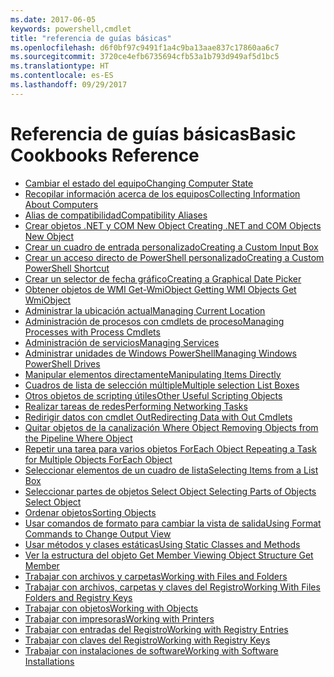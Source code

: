 ```yaml
---
ms.date: 2017-06-05
keywords: powershell,cmdlet
title: "referencia de guías básicas"
ms.openlocfilehash: d6f0bf97c9491f1a4c9ba13aae837c17860aa6c7
ms.sourcegitcommit: 3720ce4efb6735694cfb53a1b793d949af5d1bc5
ms.translationtype: HT
ms.contentlocale: es-ES
ms.lasthandoff: 09/29/2017
---
```

# <a name="basic-cookbooks-reference"></a><span data-ttu-id="5c034-103">Referencia de guías básicas</span><span class="sxs-lookup"><span data-stu-id="5c034-103">Basic Cookbooks Reference</span></span>

- [<span data-ttu-id="5c034-104">Cambiar el estado del equipo</span><span class="sxs-lookup"><span data-stu-id="5c034-104">Changing Computer State</span></span>](Changing-Computer-State.md)
- [<span data-ttu-id="5c034-105">Recopilar información acerca de los equipos</span><span class="sxs-lookup"><span data-stu-id="5c034-105">Collecting Information About Computers</span></span>](Collecting-Information-About-Computers.md)
- [<span data-ttu-id="5c034-106">Alias de compatibilidad</span><span class="sxs-lookup"><span data-stu-id="5c034-106">Compatibility Aliases</span></span>](Appendix-1---Compatibility-Aliases.md)
- [<span data-ttu-id="5c034-107">Crear objetos .NET y COM  New Object </span><span class="sxs-lookup"><span data-stu-id="5c034-107">Creating .NET and COM Objects  New Object </span></span>](Creating-.NET-and-COM-Objects--New-Object-.md)
- [<span data-ttu-id="5c034-108">Crear un cuadro de entrada personalizado</span><span class="sxs-lookup"><span data-stu-id="5c034-108">Creating a Custom Input Box</span></span>](Creating-a-Custom-Input-Box.md)
- [<span data-ttu-id="5c034-109">Crear un acceso directo de PowerShell personalizado</span><span class="sxs-lookup"><span data-stu-id="5c034-109">Creating a Custom PowerShell Shortcut</span></span>](Appendix-2---Creating-a-Custom-PowerShell-Shortcut.md)
- [<span data-ttu-id="5c034-110">Crear un selector de fecha gráfico</span><span class="sxs-lookup"><span data-stu-id="5c034-110">Creating a Graphical Date Picker</span></span>](Creating-a-Graphical-Date-Picker.md)
- [<span data-ttu-id="5c034-111">Obtener objetos de WMI  Get-WmiObject </span><span class="sxs-lookup"><span data-stu-id="5c034-111">Getting WMI Objects  Get WmiObject </span></span>](Getting-WMI-Objects--Get-WmiObject-.md)
- [<span data-ttu-id="5c034-112">Administrar la ubicación actual</span><span class="sxs-lookup"><span data-stu-id="5c034-112">Managing Current Location</span></span>](Managing-Current-Location.md)
- [<span data-ttu-id="5c034-113">Administración de procesos con cmdlets de proceso</span><span class="sxs-lookup"><span data-stu-id="5c034-113">Managing Processes with Process Cmdlets</span></span>](Managing-Processes-with-Process-Cmdlets.md)
- [<span data-ttu-id="5c034-114">Administración de servicios</span><span class="sxs-lookup"><span data-stu-id="5c034-114">Managing Services</span></span>](Managing-Services.md)
- [<span data-ttu-id="5c034-115">Administrar unidades de Windows PowerShell</span><span class="sxs-lookup"><span data-stu-id="5c034-115">Managing Windows PowerShell Drives</span></span>](Managing-Windows-PowerShell-Drives.md)
- [<span data-ttu-id="5c034-116">Manipular elementos directamente</span><span class="sxs-lookup"><span data-stu-id="5c034-116">Manipulating Items Directly</span></span>](Manipulating-Items-Directly.md)
- [<span data-ttu-id="5c034-117">Cuadros de lista de selección múltiple</span><span class="sxs-lookup"><span data-stu-id="5c034-117">Multiple selection List Boxes</span></span>](Multiple-selection-List-Boxes.md)
- [<span data-ttu-id="5c034-118">Otros objetos de scripting útiles</span><span class="sxs-lookup"><span data-stu-id="5c034-118">Other Useful Scripting Objects</span></span>](Other-Useful-Scripting-Objects.md)
- [<span data-ttu-id="5c034-119">Realizar tareas de redes</span><span class="sxs-lookup"><span data-stu-id="5c034-119">Performing Networking Tasks</span></span>](Performing-Networking-Tasks.md)
- [<span data-ttu-id="5c034-120">Redirigir datos con cmdlet   Out</span><span class="sxs-lookup"><span data-stu-id="5c034-120">Redirecting Data with Out   Cmdlets</span></span>](Redirecting-Data-with-Out---Cmdlets.md)
- [<span data-ttu-id="5c034-121">Quitar objetos de la canalización  Where Object </span><span class="sxs-lookup"><span data-stu-id="5c034-121">Removing Objects from the Pipeline  Where Object </span></span>](Removing-Objects-from-the-Pipeline--Where-Object-.md)
- [<span data-ttu-id="5c034-122">Repetir una tarea para varios objetos  ForEach Object </span><span class="sxs-lookup"><span data-stu-id="5c034-122">Repeating a Task for Multiple Objects  ForEach Object </span></span>](Repeating-a-Task-for-Multiple-Objects--ForEach-Object-.md)
- [<span data-ttu-id="5c034-123">Seleccionar elementos de un cuadro de lista</span><span class="sxs-lookup"><span data-stu-id="5c034-123">Selecting Items from a List Box</span></span>](Selecting-Items-from-a-List-Box.md)
- [<span data-ttu-id="5c034-124">Seleccionar partes de objetos  Select Object </span><span class="sxs-lookup"><span data-stu-id="5c034-124">Selecting Parts of Objects  Select Object </span></span>](Selecting-Parts-of-Objects--Select-Object-.md)
- [<span data-ttu-id="5c034-125">Ordenar objetos</span><span class="sxs-lookup"><span data-stu-id="5c034-125">Sorting Objects</span></span>](Sorting-Objects.md)
- [<span data-ttu-id="5c034-126">Usar comandos de formato para cambiar la vista de salida</span><span class="sxs-lookup"><span data-stu-id="5c034-126">Using Format Commands to Change Output View</span></span>](Using-Format-Commands-to-Change-Output-View.md)
- [<span data-ttu-id="5c034-127">Usar métodos y clases estáticas</span><span class="sxs-lookup"><span data-stu-id="5c034-127">Using Static Classes and Methods</span></span>](Using-Static-Classes-and-Methods.md)
- [<span data-ttu-id="5c034-128">Ver la estructura del objeto   Get Member </span><span class="sxs-lookup"><span data-stu-id="5c034-128">Viewing Object Structure  Get Member </span></span>](Viewing-Object-Structure--Get-Member-.md)
- [<span data-ttu-id="5c034-129">Trabajar con archivos y carpetas</span><span class="sxs-lookup"><span data-stu-id="5c034-129">Working with Files and Folders</span></span>](Working-with-Files-and-Folders.md)
- [<span data-ttu-id="5c034-130">Trabajar con archivos, carpetas y claves del Registro</span><span class="sxs-lookup"><span data-stu-id="5c034-130">Working With Files Folders and Registry Keys</span></span>](Working-With-Files-Folders-and-Registry-Keys.md)
- [<span data-ttu-id="5c034-131">Trabajar con objetos</span><span class="sxs-lookup"><span data-stu-id="5c034-131">Working with Objects</span></span>](Working-with-Objects.md)
- [<span data-ttu-id="5c034-132">Trabajar con impresoras</span><span class="sxs-lookup"><span data-stu-id="5c034-132">Working with Printers</span></span>](Working-with-Printers.md)
- [<span data-ttu-id="5c034-133">Trabajar con entradas del Registro</span><span class="sxs-lookup"><span data-stu-id="5c034-133">Working with Registry Entries</span></span>](Working-with-Registry-Entries.md)
- [<span data-ttu-id="5c034-134">Trabajar con claves del Registro</span><span class="sxs-lookup"><span data-stu-id="5c034-134">Working with Registry Keys</span></span>](Working-with-Registry-Keys.md)
- [<span data-ttu-id="5c034-135">Trabajar con instalaciones de software</span><span class="sxs-lookup"><span data-stu-id="5c034-135">Working with Software Installations</span></span>](Working-with-Software-Installations.md)

